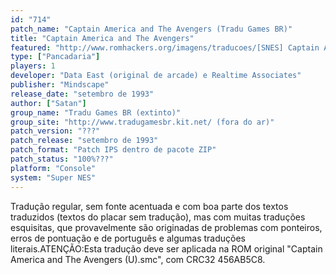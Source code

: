 ```yaml
---
id: "714"
patch_name: "Captain America and The Avengers (Tradu Games BR)"
title: "Captain America and The Avengers"
featured: "http://www.romhackers.org/imagens/traducoes/[SNES] Captain America and The Avengers - Tradu Games BR - 1.png"
type: ["Pancadaria"]
players: 1
developer: "Data East (original de arcade) e Realtime Associates"
publisher: "Mindscape"
release_date: "setembro de 1993"
author: ["Satan"]
group_name: "Tradu Games BR (extinto)"
group_site: "http://www.tradugamesbr.kit.net/ (fora do ar)"
patch_version: "???"
patch_release: "setembro de 1993"
patch_format: "Patch IPS dentro de pacote ZIP"
patch_status: "100%???"
platform: "Console"
system: "Super NES"
---
```


Tradução regular, sem fonte acentuada e com boa parte dos textos traduzidos (textos do placar sem tradução), mas com muitas traduções esquisitas, que provavelmente são originadas de problemas com ponteiros, erros de pontuação e de português e algumas traduções literais.ATENÇÃO:Esta tradução deve ser aplicada na ROM original "Captain America and The Avengers (U).smc", com CRC32 456AB5C8.